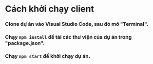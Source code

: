 # Cách khởi chạy client

### Clone dự án vào Visual Studio Code, sau đó mở "Terminal".

### Chạy `npm install` để tải các thư viện của dự án trong "package.json".

### Chạy `npm start` để khởi chạy dự án.

 
